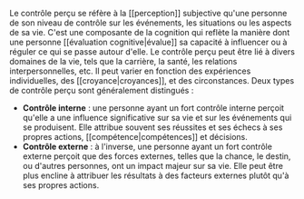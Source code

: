 Le contrôle perçu se réfère à la [[perception]] subjective qu'une personne de son niveau de contrôle sur les événements, les situations ou les aspects de sa vie. C'est une composante de la cognition qui reflète la manière dont une personne [[évaluation cognitive|évalue]] sa capacité à influencer ou à réguler ce qui se passe autour d'elle. Le contrôle perçu peut être lié à divers domaines de la vie, tels que la carrière, la santé, les relations interpersonnelles, etc. Il peut varier en fonction des expériences individuelles, des [[croyance|croyances]], et des circonstances. Deux types de contrôle perçu sont généralement distingués :

- **Contrôle interne** : une personne ayant un fort contrôle interne perçoit qu'elle a une influence significative sur sa vie et sur les événements qui se produisent. Elle attribue souvent ses réussites et ses échecs à ses propres actions, [[compétence|compétences]] et décisions.
- **Contrôle externe** : à l'inverse, une personne ayant un fort contrôle externe perçoit que des forces externes, telles que la chance, le destin, ou d'autres personnes, ont un impact majeur sur sa vie. Elle peut être plus encline à attribuer les résultats à des facteurs externes plutôt qu'à ses propres actions.